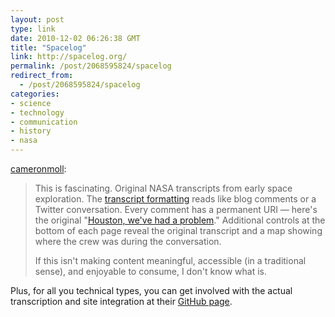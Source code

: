 ```yaml
---
layout: post
type: link
date: 2010-12-02 06:26:38 GMT
title: "Spacelog"
link: http://spacelog.org/
permalink: /post/2068595824/spacelog
redirect_from: 
  - /post/2068595824/spacelog
categories:
- science
- technology
- communication
- history
- nasa
---
```

<p><a href="http://cameronmoll.tumblr.com/post/2060251631/spacelog" class="tumblr_blog">cameronmoll</a>:</p>

<blockquote><p>This is fascinating. Original NASA transcripts from early space exploration. The <a href="http://apollo13.spacelog.org/page/-00:00:00:20/">transcript formatting</a> reads like blog comments or a Twitter conversation. Every comment has a permanent URI — here's the original "<a href="http://apollo13.spacelog.org/02:07:55:35/#show-selection">Houston, we've had a problem</a>." Additional controls at the bottom of each page reveal the original transcript and a map showing where the crew was during the conversation.</p>

<p>If this isn't making content meaningful, accessible (in a traditional sense), and enjoyable to consume, I don't know what is.</p></blockquote>

<p></p>
Plus, for all you technical types, you can get involved with the actual transcription and site integration at their <a href="null">GitHub page</a>.
